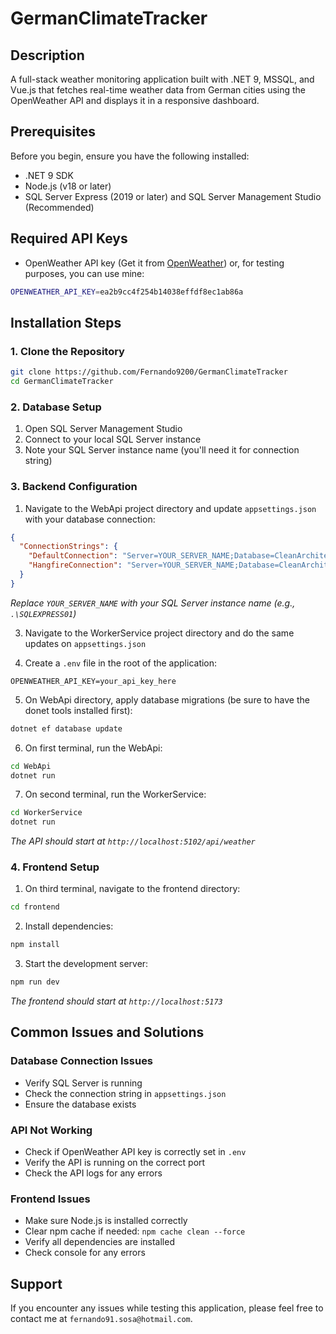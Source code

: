 # GermanClimateTracker

## Description
A full-stack weather monitoring application built with .NET 9, MSSQL, and Vue.js that fetches real-time weather data from German cities using the OpenWeather API and displays it in a responsive dashboard.

## Prerequisites
Before you begin, ensure you have the following installed:
- .NET 9 SDK
- Node.js (v18 or later)
- SQL Server Express (2019 or later) and SQL Server Management Studio (Recommended)

## Required API Keys
- OpenWeather API key (Get it from [OpenWeather](https://openweathermap.org/api)) or, for testing purposes, you can use mine:
```bash
OPENWEATHER_API_KEY=ea2b9cc4f254b14038effdf8ec1ab86a
```

## Installation Steps

### 1. Clone the Repository
```bash
git clone https://github.com/Fernando9200/GermanClimateTracker
cd GermanClimateTracker
```

### 2. Database Setup
1. Open SQL Server Management Studio
2. Connect to your local SQL Server instance
3. Note your SQL Server instance name (you'll need it for connection string)

### 3. Backend Configuration
1. Navigate to the WebApi project directory and update `appsettings.json` with your database connection:
```json
{
  "ConnectionStrings": {
    "DefaultConnection": "Server=YOUR_SERVER_NAME;Database=CleanArchitectureDemo;Trusted_Connection=True;MultipleActiveResultSets=true;TrustServerCertificate=True",
    "HangfireConnection": "Server=YOUR_SERVER_NAME;Database=CleanArchitectureDemo;Trusted_Connection=True;MultipleActiveResultSets=true;TrustServerCertificate=True"
  }
}
```
*Replace `YOUR_SERVER_NAME` with your SQL Server instance name (e.g., `.\SQLEXPRESS01`)*

3. Navigate to the WorkerService project directory and do the same updates on `appsettings.json`

4. Create a `.env` file in the root of the application:
```env
OPENWEATHER_API_KEY=your_api_key_here
```

5. On WebApi directory, apply database migrations (be sure to have the donet tools installed first):
```bash
dotnet ef database update
```

6. On first terminal, run the WebApi:
```bash
cd WebApi
dotnet run
```

7. On second terminal, run the WorkerService:
```bash
cd WorkerService
dotnet run
```
*The API should start at `http://localhost:5102/api/weather`*

### 4. Frontend Setup
1. On third terminal, navigate to the frontend directory:
```bash
cd frontend
```

2. Install dependencies:
```bash
npm install
```

3. Start the development server:
```bash
npm run dev
```
*The frontend should start at `http://localhost:5173`*

## Common Issues and Solutions

### Database Connection Issues
- Verify SQL Server is running
- Check the connection string in `appsettings.json`
- Ensure the database exists

### API Not Working
- Check if OpenWeather API key is correctly set in `.env`
- Verify the API is running on the correct port
- Check the API logs for any errors

### Frontend Issues
- Make sure Node.js is installed correctly
- Clear npm cache if needed: `npm cache clean --force`
- Verify all dependencies are installed
- Check console for any errors

## Support
If you encounter any issues while testing this application, please feel free to contact me at `fernando91.sosa@hotmail.com`.
